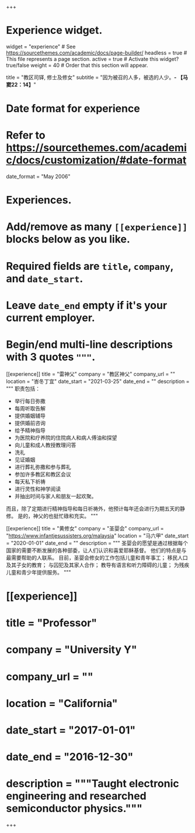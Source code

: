 +++
# Experience widget.
widget = "experience"  # See https://sourcethemes.com/academic/docs/page-builder/
headless = true  # This file represents a page section.
active = true  # Activate this widget? true/false
weight = 40  # Order that this section will appear.

title = "教区司铎, 修士及修女"
subtitle = "因为被召的人多，被选的人少。**- 【马窦22：14】**"

# Date format for experience
#   Refer to https://sourcethemes.com/academic/docs/customization/#date-format
date_format = "May 2006"

# Experiences.
#   Add/remove as many `[[experience]]` blocks below as you like.
#   Required fields are `title`, `company`, and `date_start`.
#   Leave `date_end` empty if it's your current employer.
#   Begin/end multi-line descriptions with 3 quotes `"""`.
[[experience]]
  title = "雷神父"
  company = "教区神父"
  company_url = ""
  location = "峇冬丁宜"
  date_start = "2021-03-25"
  date_end = ""
  description = """
  职责包括：
  - 举行每日弥撒
  - 每周听取告解
  - 提供婚姻辅导
  - 提供婚前咨询
  - 给予精神指导
  - 为医院和疗养院的住院病人和病人傅油和探望
  - 向儿童和成人教授教理问答
  - 洗礼
  - 见证婚姻
  - 进行葬礼弥撒和参与葬礼
  - 参加许多教区和教区会议
  - 每天私下祈祷
  - 进行灵性和神学阅读
  - 并抽出时间与家人和朋友一起欢聚。

  而且，除了定期进行精神指导和每日祈祷外，他预计每年还会进行为期五天的静修。 是的，神父的也挺忙碌和充实。
  """

[[experience]]
  title = "黄修女"
  company = "圣婴会"
  company_url = "https://www.infantjesussisters.org/malaysia"
  location = "马六甲"
  date_start = "2020-01-01"
  date_end = ""
  description = """
  圣婴会的愿望是通过根据每个国家的需要不断发展的各种部委，让人们认识和喜爱耶稣基督。 他们的特点是与最需要帮助的人联系。 目前，圣婴会修女的工作包括儿童和青年事工； 移民人口及其子女的教育； 与囚犯及其家人合作； 教导有语言和听力障碍的儿童； 为残疾儿童和青少年提供服务。
  """

# [[experience]]
#  title = "Professor"
#  company = "University Y"
#  company_url = ""
#  location = "California"
#  date_start = "2017-01-01"
#  date_end = "2016-12-30"
#  description = """Taught electronic engineering and researched semiconductor physics."""

+++

